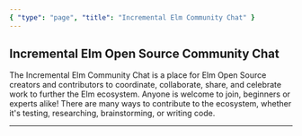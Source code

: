 ```yaml
---
{ "type": "page", "title": "Incremental Elm Community Chat" }
---
```


## Incremental Elm Open Source Community Chat

The Incremental Elm Community Chat is a place for Elm Open Source creators and contributors to coordinate, collaborate, share, and celebrate work to further the Elm ecosystem. Anyone is welcome to join, beginners or experts alike! There are many ways to contribute to the ecosystem, whether it's testing, researching, brainstorming, or writing code.

---

<discord></discord>
